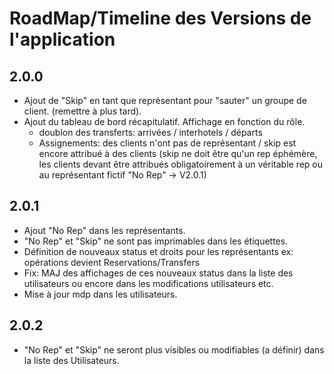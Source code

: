 # RoadMap/Timeline des Versions de l'application

## 2.0.0
- Ajout de "Skip" en tant que représentant pour "sauter" un groupe de client. (remettre à plus tard).
- Ajout du tableau de bord récapitulatif. Affichage en fonction du rôle.
    - doublon des transferts: arrivées / interhotels / départs
    - Assignements: des clients n'ont pas de représentant / skip est encore attribué à des clients (skip ne doit être qu'un rep éphémère, les clients devant être attribués obligatoirement à un véritable rep ou au représentant fictif "No Rep" -> V2.0.1) 


## 2.0.1
- Ajout "No Rep" dans les représentants. 
- "No Rep" et "Skip" ne sont pas imprimables dans les étiquettes. 
- Définition de nouveaux status et droits pour les représentants ex: opérations devient Reservations/Transfers 
- Fix: MAJ des affichages de ces nouveaux status dans la liste des utilisateurs ou encore dans les modifications utilisateurs etc.
- Mise à jour mdp dans les utilisateurs.

## 2.0.2
- "No Rep" et "Skip" ne seront plus visibles ou modifiables (a définir) dans la liste des Utilisateurs.

##